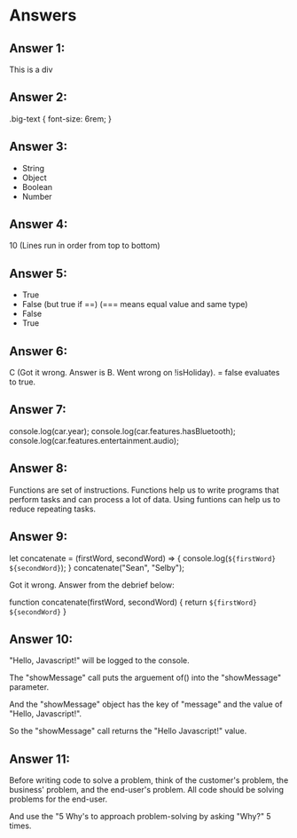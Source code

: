 # Answers

## Answer 1:
<div class="header" id="firstFlex">This is a div</div>

## Answer 2:
.big-text {
    font-size: 6rem;
}

## Answer 3:
* String
* Object
* Boolean
* Number

## Answer 4:
10 (Lines run in order from top to bottom)

## Answer 5:
* True
* False (but true if ==) (=== means equal value and same type)
* False
* True

## Answer 6:
C (Got it wrong. Answer is B. Went wrong on !isHoliday). <Not isHoliday> = false evaluates to true.

## Answer 7:
console.log(car.year);
console.log(car.features.hasBluetooth);
console.log(car.features.entertainment.audio);

## Answer 8:
Functions are set of instructions. Functions help us to write programs that perform tasks and can process a lot of data. Using funtions can help us to reduce repeating tasks.

## Answer 9:
let concatenate = (firstWord, secondWord) => {
  console.log(`${firstWord} ${secondWord}`);
}
concatenate("Sean", "Selby");

Got it wrong. Answer from the debrief below:

function concatenate(firstWord, secondWord) {
  return `${firstWord} ${secondWord}`
}

## Answer 10:
"Hello, Javascript!" will be logged to the console.

The "showMessage" call puts the arguement of() into the "showMessage" parameter. 

And the "showMessage" object has the key of "message" and the value of "Hello, Javascript!".

So the "showMessage" call returns the "Hello Javascript!" value.

## Answer 11:
Before writing code to solve a problem, think of the customer's problem, the business' problem, and the end-user's problem. All code should be solving problems for the end-user. 

And use the "5 Why's to approach problem-solving by asking "Why?" 5 times.